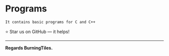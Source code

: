 # Programs
```
It contains basic programs for C and C++
```

:star: Star us on GitHub — it helps!

---
**Regards BurningTiles.**
